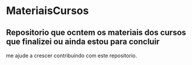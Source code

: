 # MateriaisCursos
## Repositorio que ocntem os materiais dos cursos que finalizei ou ainda estou para concluir
me ajude a crescer contribuindo com este repositorio.
